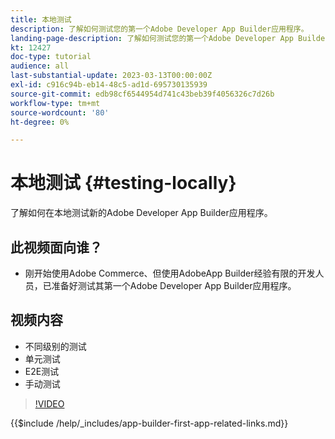 ```yaml
---
title: 本地测试
description: 了解如何测试您的第一个Adobe Developer App Builder应用程序。
landing-page-description: 了解如何测试您的第一个Adobe Developer App Builder应用程序。
kt: 12427
doc-type: tutorial
audience: all
last-substantial-update: 2023-03-13T00:00:00Z
exl-id: c916c94b-eb14-48c5-ad1d-695730135939
source-git-commit: edb98cf6544954d741c43beb39f4056326c7d26b
workflow-type: tm+mt
source-wordcount: '80'
ht-degree: 0%

---
```


# 本地测试 {#testing-locally}

了解如何在本地测试新的Adobe Developer App Builder应用程序。

## 此视频面向谁？

* 刚开始使用Adobe Commerce、但使用AdobeApp Builder经验有限的开发人员，已准备好测试其第一个Adobe Developer App Builder应用程序。

## 视频内容

* 不同级别的测试
* 单元测试
* E2E测试
* 手动测试

>[!VIDEO](https://video.tv.adobe.com/v/3416594?quality=12&learn=on)

{{$include /help/_includes/app-builder-first-app-related-links.md}}
